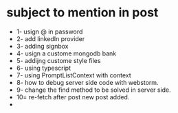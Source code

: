 # subject to mention in post
- 1- usign @ in password
- 2- add linkedIn provider
- 3- adding signbox
- 4- usign a custome mongodb bank
- 5- addijng custome style files
- 6- using typescript
- 7- using PromptListContext with context 
- 8- how to debug server side code with webstorm.
- 9- change the find method to be solved in server side.
- 10= re-fetch after post new post added.
- 
